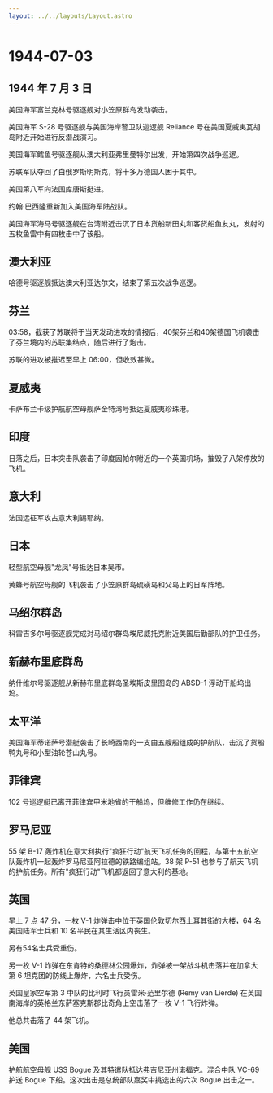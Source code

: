 ```yaml
---
layout: ../../layouts/Layout.astro
---
```


# 1944-07-03

## 1944 年 7 月 3 日

美国海军富兰克林号驱逐舰对小笠原群岛发动袭击。

美国海军 S-28 号驱逐舰与美国海岸警卫队巡逻舰 Reliance
号在美国夏威夷瓦胡岛附近开始进行反潜战演习。

美国海军鳕鱼号驱逐舰从澳大利亚弗里曼特尔出发，开始第四次战争巡逻。

苏联军队夺回了白俄罗斯明斯克，将十多万德国人困于其中。

美国第八军向法国库唐斯挺进。

约翰·巴西隆重新加入美国海军陆战队。

美国海军海马号驱逐舰在台湾附近击沉了日本货船新田丸和客货船鱼友丸，发射的五枚鱼雷中有四枚击中了该船。

## 澳大利亚

哈德号驱逐舰抵达澳大利亚达尔文，结束了第五次战争巡逻。

## 芬兰

03:58，截获了苏联将于当天发动进攻的情报后，40架芬兰和40架德国飞机袭击了芬兰境内的苏联集结点，随后进行了炮击。

苏联的进攻被推迟至早上 06:00，但收效甚微。

## 夏威夷

卡萨布兰卡级护航航空母舰萨金特湾号抵达夏威夷珍珠港。

## 印度

日落之后，日本突击队袭击了印度因帕尔附近的一个英国机场，摧毁了八架停放的飞机。

## 意大利

法国远征军攻占意大利锡耶纳。

## 日本

轻型航空母舰"龙凤"号抵达日本吴市。

黄蜂号航空母舰的飞机袭击了小笠原群岛硫磺岛和父岛上的日军阵地。

## 马绍尔群岛

科雷吉多尔号驱逐舰完成对马绍尔群岛埃尼威托克附近美国后勤部队的护卫任务。

## 新赫布里底群岛

纳什维尔号驱逐舰从新赫布里底群岛圣埃斯皮里图岛的 ABSD-1 浮动干船坞出坞。

## 太平洋

美国海军蒂诺萨号潜艇袭击了长崎西南的一支由五艘船组成的护航队，击沉了货船鸭丸号和小型油轮苍山丸号。

## 菲律宾

102 号巡逻艇已离开菲律宾甲米地省的干船坞，但维修工作仍在继续。

## 罗马尼亚

55 架 B-17
轰炸机在意大利执行"疯狂行动"航天飞机任务的回程，与第十五航空队轰炸机一起轰炸罗马尼亚阿拉德的铁路编组站。38
架 P-51
也参与了航天飞机的护航任务。所有"疯狂行动"飞机都返回了意大利的基地。

## 英国

早上 7 点 47 分，一枚 V-1 炸弹击中位于英国伦敦切尔西土耳其街的大楼，64
名美国陆军士兵和 10 名平民在其生活区内丧生。

另有54名士兵受重伤。

另一枚 V-1
炸弹在东肯特的桑德林公园爆炸，炸弹被一架战斗机击落并在加拿大第 6
坦克团的防线上爆炸，六名士兵受伤。

英国皇家空军第 3 中队的比利时飞行员雷米·范里尔德 (Remy van Lierde)
在英国南海岸的英格兰东萨塞克斯郡比奇角上空击落了一枚 V-1 飞行炸弹。

他总共击落了 44 架飞机。

## 美国

护航航空母舰 USS Bogue 及其特遣队抵达弗吉尼亚州诺福克。混合中队 VC-69
护送 Bogue 下船。这次出击是总统部队嘉奖中挑选出的六次 Bogue 出击之一。